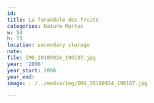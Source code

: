 ```yaml
---
id:
title: La farandole des fruits
categories: Nature Mortes
w: 50
h: 73
location: secondary storage
note:
file: IMG_20180924_190107.jpg
year: '2006'
year_start: 2006
year_end:
image: ../../media/img/IMG_20180924_190107.jpg

---
```

